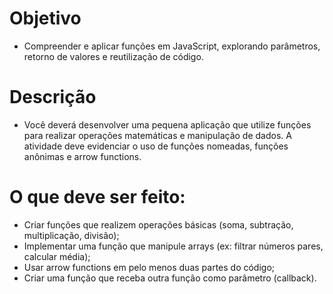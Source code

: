# Objetivo
* Compreender e aplicar funções em JavaScript, explorando parâmetros, retorno de valores e reutilização de código.

# Descrição
* Você deverá desenvolver uma pequena aplicação que utilize funções para realizar operações matemáticas e manipulação de dados. A atividade deve evidenciar o uso de funções nomeadas, funções anônimas e arrow functions.

# O que deve ser feito:
* Criar funções que realizem operações básicas (soma, subtração, multiplicação, divisão);
* Implementar uma função que manipule arrays (ex: filtrar números pares, calcular média);
* Usar arrow functions em pelo menos duas partes do código;
* Criar uma função que receba outra função como parâmetro (callback).
